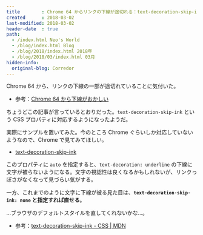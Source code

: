 ```yaml
---
title        : Chrome 64 からリンクの下線が途切れる：text-decoration-skip-ink プロパティについて
created      : 2018-03-02
last-modified: 2018-03-02
header-date  : true
path:
  - /index.html Neo's World
  - /blog/index.html Blog
  - /blog/2018/index.html 2018年
  - /blog/2018/03/index.html 03月
hidden-info:
  original-blog: Corredor
---
```


Chrome 64 から、リンクの下線の一部が途切れていることに気付いた。

- 参考：[Chrome 64 から下線がおかしい](http://var.blog.jp/archives/74242827.html)

ちょうどこの記事が言っているとおりだった。`text-decoration-skip-ink` という CSS プロパティに対応するようになったようだ。

実際にサンプルを置いてみた。今のところ Chrome ぐらいしか対応していないようなので、Chrome で見てみてほしい。

- [text-decoration-skip-ink](https://codepen.io/Neos21/pen/YevemP/)

このプロパティに `auto` を指定すると、`text-decoration: underline` の下線に文字が被らないようになる。文字の視認性は良くなるかもしれないが、リンクっぽさがなくなって見づらい気がする。

一方、これまでのように文字に下線が被る見た目は、__`text-decoration-skip-ink: none` と指定すれば直せる__。

…ブラウザのデフォルトスタイルを直してくれないかな…。

- 参考：[text-decoration-skip-ink - CSS | MDN](https://developer.mozilla.org/en-US/docs/Web/CSS/text-decoration-skip-ink)
